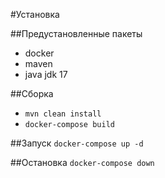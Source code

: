 #Установка

##Предустановленные пакеты
- docker
- maven
- java jdk 17

##Сборка

- ```mvn clean install```
- ```docker-compose build```

##Запуск
```docker-compose up -d```

##Остановка
```docker-compose down```

